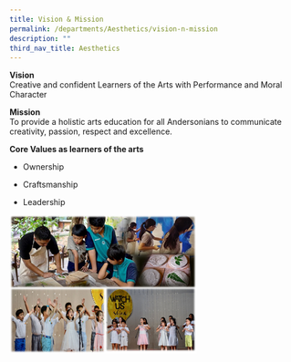 ```yaml
---
title: Vision & Mission
permalink: /departments/Aesthetics/vision-n-mission
description: ""
third_nav_title: Aesthetics
---
```

<p><strong>Vision</strong><br>Creative and confident Learners of the Arts with Performance and Moral Character</p>

<p><strong>Mission</strong><br>To provide a holistic arts education for all Andersonians to communicate creativity, passion, respect and excellence.</p>

<p><strong>Core Values as learners of the arts</strong></p>
<ul>
<li>
<p>Ownership</p>
</li>
<li>
<p>Craftsmanship</p>
</li>
<li>
<p>Leadership</p>
</li>
</ul>

<img src="/images/art1.png" 
     style="width:65%">